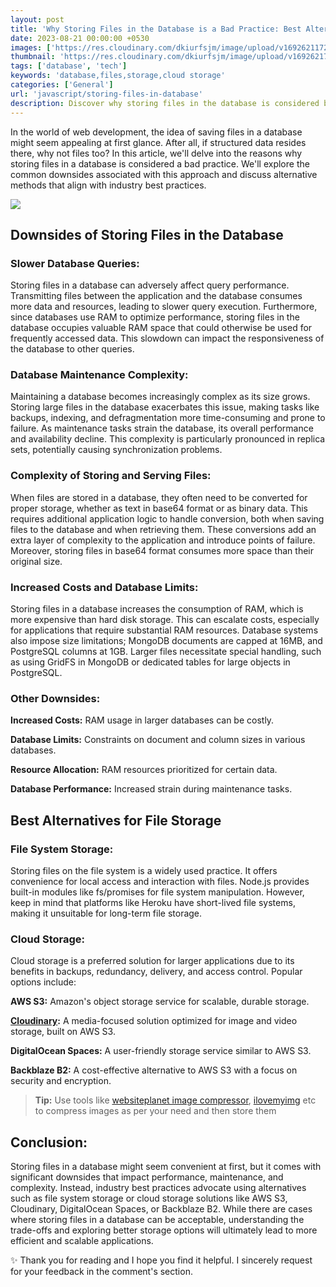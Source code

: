 ```yaml
---
layout: post
title: 'Why Storing Files in the Database is a Bad Practice: Best Alternatives'
date: 2023-08-21 00:00:00 +0530
images: ['https://res.cloudinary.com/dkiurfsjm/image/upload/v1692621172/file-storage-in-database_xbwidi.jpg']
thumbnail: 'https://res.cloudinary.com/dkiurfsjm/image/upload/v1692621749/general-tech_nou1q6.jpg'
tags: ['database', 'tech']
keywords: 'database,files,storage,cloud storage'
categories: ['General']
url: 'javascript/storing-files-in-database'
description: Discover why storing files in the database is considered bad practice. Learn about the downsides that impact performance, maintenance, and complexity. Explore alternative approaches for better file management.
---
```


In the world of web development, the idea of saving files in a database might seem appealing at first glance. After all, if structured data resides there, why not files too?  In this article, we'll delve into the reasons why storing files in a database is considered a bad practice. We'll explore the common downsides associated with this approach and discuss alternative methods that align with industry best practices.

![](https://res.cloudinary.com/dkiurfsjm/image/upload/v1692621172/file-storage-in-database_xbwidi.jpg)

## Downsides of Storing Files in the Database

### Slower Database Queries:

Storing files in a database can adversely affect query performance. Transmitting files between the application and the database consumes more data and resources, leading to slower query execution. Furthermore, since databases use RAM to optimize performance, storing files in the database occupies valuable RAM space that could otherwise be used for frequently accessed data. This slowdown can impact the responsiveness of the database to other queries.

### Database Maintenance Complexity:

Maintaining a database becomes increasingly complex as its size grows. Storing large files in the database exacerbates this issue, making tasks like backups, indexing, and defragmentation more time-consuming and prone to failure. As maintenance tasks strain the database, its overall performance and availability decline. This complexity is particularly pronounced in replica sets, potentially causing synchronization problems.

### Complexity of Storing and Serving Files:

When files are stored in a database, they often need to be converted for proper storage, whether as text in base64 format or as binary data. This requires additional application logic to handle conversion, both when saving files to the database and when retrieving them. These conversions add an extra layer of complexity to the application and introduce points of failure. Moreover, storing files in base64 format consumes more space than their original size.

### Increased Costs and Database Limits:

Storing files in a database increases the consumption of RAM, which is more expensive than hard disk storage. This can escalate costs, especially for applications that require substantial RAM resources. Database systems also impose size limitations; MongoDB documents are capped at 16MB, and PostgreSQL columns at 1GB. Larger files necessitate special handling, such as using GridFS in MongoDB or dedicated tables for large objects in PostgreSQL.

### Other Downsides:

**Increased Costs:** RAM usage in larger databases can be costly.

**Database Limits:** Constraints on document and column sizes in various databases.

**Resource Allocation:** RAM resources prioritized for certain data.

**Database Performance:** Increased strain during maintenance tasks.

## Best Alternatives for File Storage

### File System Storage:

Storing files on the file system is a widely used practice. It offers convenience for local access and interaction with files. Node.js provides built-in modules like fs/promises for file system manipulation. However, keep in mind that platforms like Heroku have short-lived file systems, making it unsuitable for long-term file storage.

### Cloud Storage:

Cloud storage is a preferred solution for larger applications due to its benefits in backups, redundancy, delivery, and access control. Popular options include:

**AWS S3:** Amazon's object storage service for scalable, durable storage.

**[Cloudinary](https://cloudinary.com):** A media-focused solution optimized for image and video storage, built on AWS S3.

**DigitalOcean Spaces:** A user-friendly storage service similar to AWS S3.

**Backblaze B2:** A cost-effective alternative to AWS S3 with a focus on security and encryption.

> **Tip:** Use tools like [websiteplanet image compressor](https://www.websiteplanet.com/webtools/imagecompressor/),  [ilovemyimg](https://www.iloveimg.com) etc to compress images as per your need and then store them 
## Conclusion:

Storing files in a database might seem convenient at first, but it comes with significant downsides that impact performance, maintenance, and complexity. Instead, industry best practices advocate using alternatives such as file system storage or cloud storage solutions like AWS S3, Cloudinary, DigitalOcean Spaces, or Backblaze B2. While there are cases where storing files in a database can be acceptable, understanding the trade-offs and exploring better storage options will ultimately lead to more efficient and scalable applications.

✨ Thank you for reading and I hope you find it helpful. I sincerely request for your feedback in the comment's section.